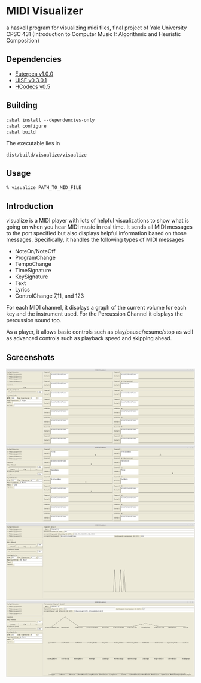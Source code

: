 MIDI Visualizer
================
a haskell program for visualizing midi files, final project of Yale University CPSC 431 (Introduction to Computer Music I: Algorithmic and Heuristic Composition)

## Dependencies

- [Euterpea v1.0.0](https://github.com/Euterpea/Euterpea)
- [UISF v0.3.0.1](https://hackage.haskell.org/package/UISF)
- [HCodecs v0.5](https://hackage.haskell.org/package/HCodecs)

## Building

```
cabal install --dependencies-only
cabal configure
cabal build
```

The executable lies in
```
dist/build/visualize/visualize
```

## Usage

```
% visualize PATH_TO_MID_FILE
```


## Introduction

visualize is a MIDI player with lots of helpful visualizations to show what is going on when you hear MIDI music in real time. It sends all MIDI messages to the port specified but also displays helpful information based on those messages. Specifically, it handles the following types of MIDI messages

- NoteOn/NoteOff
- ProgramChange
- TempoChange
- TimeSignature
- KeySignature
- Text
- Lyrics
- ControlChange 7,11, and 123

For each MIDI channel, it displays a graph of the current volume for each key and the instrument used. For the Percussion Channel it displays the percussion sound too.

As a player, it allows basic controls such as play/pause/resume/stop as well as advanced controls such as playback speed and skipping ahead.

## Screenshots

![Startup](Screenshots/View.png)
![Playing](Screenshots/PlayView.png)
![Channel](Screenshots/ChannelView.png)
![Percussion](Screenshots/PercussionView.png)




